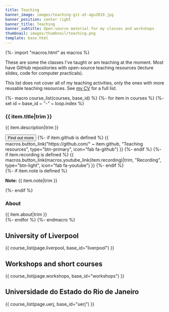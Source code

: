 ```yaml
---
title: Teaching
banner_image: images/teaching-git-at-agu2019.jpg
banner_position: center right
banner_title: Teaching
banner_subtitle: Open-source material for my classes and workshops
thumbnail: images/thumbnail/teaching.png
template: base.html
---
```


{%- import "macros.html" as macros %}

These are some the classes I've taught or am teaching at the moment. Most have
<i class="fab fa-github" aria-hidden="true"></i> GitHub repositories with
open-source teaching resources (lecture slides, code for computer practicals).

<div class="callout mb-5">

This list does not cover all of my teaching activities, only the ones with
more reusable teaching resources. See [my CV](/about#cv) for a full list.

</div>

{%- macro course_list(courses, base_id) %}
{%- for item in courses %}
  {%- set id = base_id ~ "-" ~ loop.index %}
<div class="mb-3">
  <h3 class="fs-4 mb-1">
    {{ item.title|trim }}
  </h3>
  <p class="text-muted fs-6">
    {{ item.description|trim }}
  </p>
  <button class="btn btn-secondary btn-sm me-1 mb-2" type="button"
      data-bs-toggle="collapse" data-bs-target="#collapse-{{ id }}"
      aria-expanded="false" aria-controls="collapse-{{ id }}">
    Find out more <i class="fa fa-chevron-circle-down ms-1" aria-hidden="true"></i>
  </button>
  {%- if item.github is defined %}
    {{ macros.button_link("https://github.com/" ~ item.github, "Teaching resources", type="btn-primary", icon="fab fa-github") }}
  {%- endif %}
  {%- if item.recording is defined %}
    {{ macros.button_link(macros.youtube_link(item.recording)|trim, "Recording", type="btn-light", icon="fab fa-youtube") }}
  {%- endif %}
  <div id="collapse-{{ id }}" class="collapse paper-info mt-2 overflow-hidden">
    {%- if item.note is defined %}
      <div class="callout callout-note mb-4">
        <p><strong>Note:</strong> {{ item.note|trim }}</p>
      </div>
    {%- endif %}
    <h3 class="fs-4">About</h3>
    {{ item.about|trim }}
  </div>
</div>
{%- endfor %}
{%- endmacro %}


## University of Liverpool

{{ course_list(page.liverpool, base_id="liverpool") }}


## Workshops and short courses

{{ course_list(page.workshops, base_id="workshops") }}


## Universidade do Estado do Rio de Janeiro

{{ course_list(page.uerj, base_id="uerj") }}
